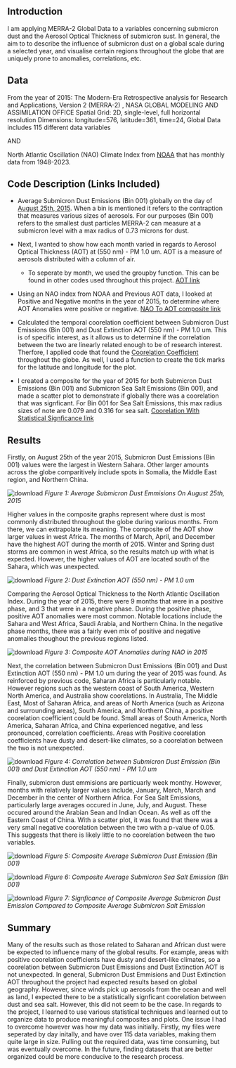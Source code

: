 ## Introduction

I am applying MERRA-2 Global Data to a variables concerning submicron dust and the Aerosol Optical Thickness of submicron sust. 
In general, the aim to to describe the influence of submicron dust on a global scale during a selected year, and visualise certain regions throughout the globe that are uniquely prone to anomalies, correlations, etc.

## Data

From the year of 2015:
The Modern-Era Retrospective analysis for Research and Applications, Version 2 (MERRA-2) , NASA GLOBAL MODELING AND ASSIMILATION OFFICE
Spatial Grid: 2D, single-level, full horizontal resolution
Dimensions: longitude=576, latitude=361, time=24, Global 
Data includes 115 different data variables

AND 

North Atlantic Oscillation (NAO) Climate Index from [NOAA](https://psl.noaa.gov/data/climateindices/list/) that has monthly data from 1948-2023.

## Code Description (Links Included)

- Average Submicron Dust Emissions (Bin 001) globally on the day of [August 25th, 2015](https://github.com/bearlyonline/ProjectCLIM680.github.io/blob/master/Plotmean.ipynb). When a bin is mentioned it refers to the contraption that measures various sizes of aerosols. For our purposes (Bin 001) refers to the smallest dust particles MERRA-2 can measure at a submicron level with a max radius of 0.73 microns for dust.

- Next, I wanted to show how each month varied in regards to Aerosol Optical Thickness (AOT) at (550 nm) - PM 1.0 um. AOT is a measure of aerosols distributed with a column of air.
    - To seperate by month, we used the groupby function. This can be found in other codes used throughout this project. [AOT link](https://github.com/bearlyonline/ProjectCLIM680.github.io/blob/master/CompositeAOT.ipynb)


- Using an NAO index from NOAA and Previous AOT data, I looked at Positive and Negative months in the year of 2015, to determine where AOT Anomalies were positive or negative. [NAO To AOT composite link](https://github.com/bearlyonline/ProjectCLIM680.github.io/blob/master/NAOtoAOTcomposite.ipynb)

- Calculated the temporal coorelation coefficient between Submicron Dust Emissions (Bin 001) and Dust Extinction AOT (550 nm) - PM 1.0 um. This is of specific interest, as it allows us to determine if the correlation between the two are linearly related enough to be of research interest. Therfore, I applied code that found the [Coorelation Coefficient](https://github.com/bearlyonline/ProjectCLIM680.github.io/blob/master/CoorelationCoef.ipynb) throughout the globe. As well, I used a function to create the tick marks for the latitude and longitude for the plot.

- I created a composite for the year of 2015 for both Submicron Dust Emissions (Bin 001) and Submicron Sea Salt Emissions (Bin 001), and made a scatter plot to demonstrate if globally there was a coorelation that was signficant. For Bin 001 for Sea Salt Emissions, this max radius sizes of note are 0.079 and 0.316 for sea salt. [Coorelation With Statistical Signficance link](https://github.com/bearlyonline/ProjectCLIM680.github.io/blob/master/ComparisonBetter.ipynb)


## Results

Firstly, on August 25th of the year 2015, Submicron Dust Emissions (Bin 001) values were the largest in Western Sahara. Other larger amounts across the globe comparitively include spots in Somalia, the Middle East region, and Northern China.

![download](https://github.com/bearlyonline/ProjectCLIM680.github.io/assets/135748104/cefbf2ed-e146-4ebd-aeb0-a560d739a691)
*Figure 1: Average Submicron Dust Emmisions On August 25th, 2015*

Higher values in the composite graphs represent where dust is most commonly distributed throughout the globe during various months. From there, we can extrapolate its meaning. The composite of the AOT show larger values in west Africa. The months of March, April, and December have the highest AOT during the month of 2015. Winter and Spring dust storms are common in west Africa, so the results match up with what is expected. However, the higher values of AOT are located south of the Sahara, which was unexpected. 

![download](https://github.com/bearlyonline/ProjectCLIM680.github.io/assets/135748104/b47957c4-38eb-4b4e-b91b-9e985c14afa5)
*Figure 2: Dust Extinction AOT (550 nm) - PM 1.0 um*

Comparing the Aerosol Optical Thickness to the North Atlantic Oscillation Index. During the year of 2015, there were 9 months that were in a positive phase, and 3 that were in a negative phase. During the positive phase, positive AOT anomalies were most common. Notable locations include the Sahara and West Africa, Saudi Arabia, and Northern China.
In the negative phase months, there was a fairly even mix of positive and negative anomalies thoughout the previous regions listed. 

![download](https://github.com/bearlyonline/ProjectCLIM680.github.io/assets/135748104/fabbc7fd-7c68-4246-8cdf-5ecfb6ab72d6)
*Figure 3: Composite AOT Anomalies during NAO in 2015*

Next, the correlation between Submicron Dust Emissions (Bin 001) and Dust Extinction AOT (550 nm) - PM 1.0 um during the year of 2015 was found. As reinforced by previous code, Saharan Africa is particularly notable. However regions such as the western coast of South America, Western North America, and Australia show coorelations. In Australia, The Middle East, Most of Saharan Africa, and areas of North America (such as Arizona and surrounding areas), South America, and Northern China, a positive coorelation coefficient could be found. Small areas of South America, North America, Saharan Africa, and China experienced negative, and less pronounced, correlation coefficients. Areas with Positive coorelation coefficients have dusty and desert-like climates, so a coorelation between the two is not unexpected.

![download](https://github.com/bearlyonline/ProjectCLIM680.github.io/assets/135748104/ec4cc7cc-e41d-4dd2-be1a-e1bb2577bce3)
*Figure 4: Correlation between Submicron Dust Emission (Bin 001) and Dust Extinction AOT (550 nm) - PM 1.0 um* 

Finally, submicron dust emmisions are particuarly week monthy. However, months with relatively larger values include, January, March, March and December in the center of Northern Africa. For Sea Salt Emissions, particularly large averages occured in June, July, and August. These occured around the Arabian Sean and Indian Ocean. As well as off the Eastern Coast of China. With a scatter plot, it was found that there was a very small negative coorelation between the two with a p-value of 0.05. This suggests that there is likely little to no coorelation between the two variables.  

![download](https://github.com/bearlyonline/ProjectCLIM680.github.io/assets/135748104/6a20c595-7f98-4aea-952d-d46a502c9509)
*Figure 5: Composite Average Submicron Dust Emission (Bin 001)*

![download](https://github.com/bearlyonline/ProjectCLIM680.github.io/assets/135748104/e7727f0f-7a0c-45df-af9a-c182d7a6404f)
*Figure 6: Composite Average Submicron Sea Salt Emission (Bin 001)*

![download](https://github.com/bearlyonline/ProjectCLIM680.github.io/assets/135748104/ffafd276-d3bd-4504-9b26-d4a7659facb0)
*Figure 7: Signficance of Composite Average Submicron Dust Emission Compared to Composite Average Submicron Salt Emission*

## Summary

Many of the results such as those related to Saharan and African dust were be expected to influence many of the global results. For example, areas with positive coorelation coefficients have dusty and desert-like climates, so a coorelation between Submicron Dust Emissions and Dust Extinction AOT is not unexpected. In general, Submicron Dust Emmisions and Dust Extinction AOT throughout the project had expected results based on global geography. However, since winds pick up aerosols from the ocean and well as land, I expected there to be a statistically signficant coorelation between dust and sea salt. However, this did not seem to be the case. In regards to the project, I learned to use various statistical techniques and learned out to organize data to produce meaningful composites and plots. One issue I had to overcome however was how my data was initially. Firstly, my files were seperated by day initally, and have over 115 data variables, making them quite large in size. Pulling out the required data, was time consuming, but was eventually overcome. In the future, finding datasets that are better organized could be more conducive to the research process. 






